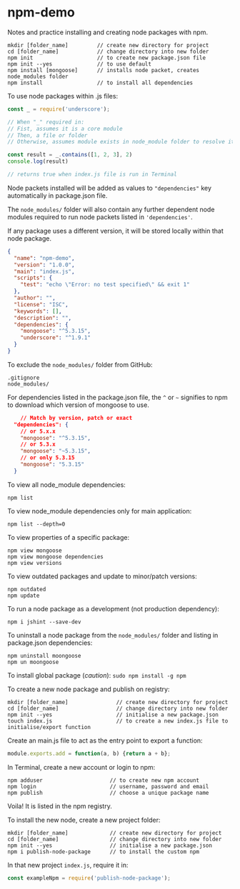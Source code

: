 # npm-demo
Notes and practice installing and creating node packages with npm.

```
mkdir [folder_name]         // create new directory for project
cd [folder_name]            // change directory into new folder
npm init                    // to create new package.json file
npm init --yes              // to use default
npm install [mongoose]      // installs node packet, creates node_modules folder
npm install                 // to install all dependencies
```

To use node packages within .js files:
```js
const _ = require('underscore');

// When "_" required in:
// Fist, assumes it is a core module
// Then, a file or folder
// Otherwise, assumes module exists in node_module folder to resolve itself

const result = _.contains([1, 2, 3], 2)
console.log(result)

// returns true when index.js file is run in Terminal
```

Node packets installed will be added as values to `"dependencies"` key automatically in package.json file.

The `node_modules/` folder will also contain any further dependent node modules required to run node packets listed in `'dependencies'`.

If any package uses a different version, it will be stored locally within that node package.

```json
{
  "name": "npm-demo",
  "version": "1.0.0",
  "main": "index.js",
  "scripts": {
    "test": "echo \"Error: no test specified\" && exit 1"
  },
  "author": "",
  "license": "ISC",
  "keywords": [],
  "description": "",
  "dependencies": {
    "mongoose": "^5.3.15",
    "underscore": "^1.9.1"
  }
}
```

To exclude the `node_modules/` folder from GitHub:
```
.gitignore
node_modules/
```

For dependencies listed in the package.json file, the `^` or `~` signifies to npm to download which version of mongoose to use.
```json
    // Match by version, patch or exact
  "dependencies": {
    // or 5.x.x
    "mongoose": "^5.3.15",
    // or 5.3.x
    "mongoose": "~5.3.15",
    // or only 5.3.15
    "mongoose": "5.3.15"
  }
```

To view all node_module dependencies:
```
npm list
```

To view node_module dependencies only for main application:
```
npm list --depth=0
```

To view properties of a specific package:
```
npm view mongoose
npm view mongoose dependencies
npm view versions
```

To view outdated packages and update to minor/patch versions:
```
npm outdated
npm update
```

To run a node package as a development (not production dependency):
```
npm i jshint --save-dev
```

To uninstall a node package from the `node_modules/` folder and listing in package.json dependencies:
```
npm uninstall moongoose
npm un moongoose
```

To install global package (*caution*):
``
sudo npm install -g npm
``

To create a new node package and publish on registry:
```
mkdir [folder_name]               // create new directory for project
cd [folder_name]                  // change directory into new folder
npm init --yes                    // initialise a new package.json
touch index.js                    // to create a new index.js file to initialise/export function
```

Create an main.js file to act as the entry point to export a function:

```js
module.exports.add = function(a, b) {return a + b};
```

In Terminal, create a new account or login to npm:
```
npm adduser                     // to create new npm account
npm login                       // username, password and email
npm publish                     // choose a unique package name
```
Voila! It is listed in the npm registry.

To install the new node, create a new project folder:
```
mkdir [folder_name]             // create new directory for project
cd [folder_name]                // change directory into new folder
npm init --yes                  // initialise a new package.json
npm i publish-node-package      // to install the custom npm
```

In that new project `index.js`, require it in:
```js
const exampleNpm = require('publish-node-package');
```